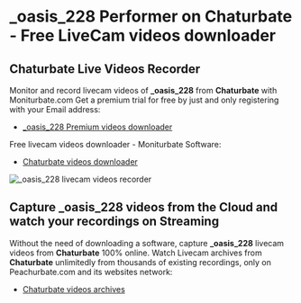 # _oasis_228 Performer on Chaturbate - Free LiveCam videos downloader

## Chaturbate Live Videos Recorder

Monitor and record livecam videos of **_oasis_228** from **Chaturbate** with Moniturbate.com
Get a premium trial for free by just and only registering with your Email address:
* [_oasis_228 Premium videos downloader](https://moniturbate.com/request-demo-licence-key.html)

Free livecam videos downloader - Moniturbate Software:
* [Chaturbate videos downloader](https://moniturbate.com/moniturbate-download-software.html)

![_oasis_228 livecam videos recorder](https://peachurnet.com/templates/moniturbate-software.png)


## Capture _oasis_228 videos from the Cloud and watch your recordings on Streaming

Without the need of downloading a software, capture **_oasis_228** livecam videos from **Chaturbate** 100% online.
Watch Livecam archives from **Chaturbate** unlimitedly from thousands of existing recordings, only on Peachurbate.com and its websites network:
* [Chaturbate videos archives](https://peachurnet.com/)